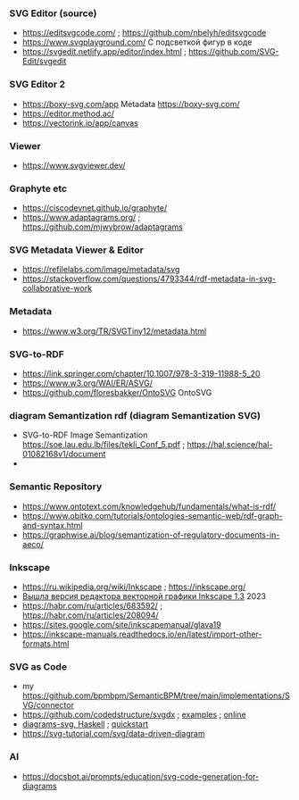 ### SVG Editor (source)
- https://editsvgcode.com/ ; https://github.com/nbelyh/editsvgcode
- https://www.svgplayground.com/ С подсветкой фигур в коде
- https://svgedit.netlify.app/editor/index.html ; https://github.com/SVG-Edit/svgedit

### SVG Editor 2
- https://boxy-svg.com/app Metadata https://boxy-svg.com/
- https://editor.method.ac/
- https://vectorink.io/app/canvas

### Viewer
- https://www.svgviewer.dev/
    
### Graphyte etc
- https://ciscodevnet.github.io/graphyte/
- https://www.adaptagrams.org/ ; https://github.com/mjwybrow/adaptagrams
  
### SVG Metadata Viewer & Editor
- https://refilelabs.com/image/metadata/svg
- https://stackoverflow.com/questions/4793344/rdf-metadata-in-svg-collaborative-work

### Metadata
- https://www.w3.org/TR/SVGTiny12/metadata.html

### SVG-to-RDF
- https://link.springer.com/chapter/10.1007/978-3-319-11988-5_20
- https://www.w3.org/WAI/ER/ASVG/
- https://github.com/floresbakker/OntoSVG OntoSVG

### diagram Semantization rdf (diagram Semantization SVG)
- SVG-to-RDF Image Semantization https://soe.lau.edu.lb/files/tekli_Conf_5.pdf ; https://hal.science/hal-01082168v1/document
- 
### Semantic Repository 
- https://www.ontotext.com/knowledgehub/fundamentals/what-is-rdf/
- https://www.obitko.com/tutorials/ontologies-semantic-web/rdf-graph-and-syntax.html
- https://graphwise.ai/blog/semantization-of-regulatory-documents-in-aeco/

 ### Inkscape
 - https://ru.wikipedia.org/wiki/Inkscape ; https://inkscape.org/
 - [Вышла версия редактора векторной графики Inkscape 1.3](https://habr.com/ru/news/749994/) 2023
 - https://habr.com/ru/articles/683592/ ; https://habr.com/ru/articles/208094/
 - https://sites.google.com/site/inkscapemanual/glava19
 - https://inkscape-manuals.readthedocs.io/en/latest/import-other-formats.html

### SVG as Code 
- my https://github.com/bpmbpm/SemanticBPM/tree/main/implementations/SVG/connector
- https://github.com/codedstructure/svgdx ; [examples](https://github.com/codedstructure/svgdx/blob/main/examples/README.md) ; [online](https://svgdx.net/)
- [diagrams-svg, Haskell](https://github.com/diagrams/diagrams-svg) ; [quickstart](https://archives.haskell.org/projects.haskell.org/diagrams/doc/quickstart.html)
- https://svg-tutorial.com/svg/data-driven-diagram

### AI
- https://docsbot.ai/prompts/education/svg-code-generation-for-diagrams
